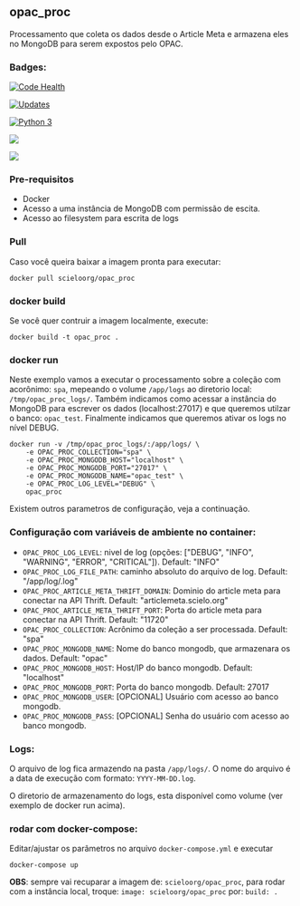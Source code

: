## opac_proc

Processamento que coleta os dados desde o Article Meta e armazena eles no MongoDB para serem expostos pelo OPAC.

### Badges:

[![Code Health](https://landscape.io/github/scieloorg/opac_proc/master/landscape.svg?style=flat)](https://landscape.io/github/scieloorg/opac_proc/master)

[![Updates](https://pyup.io/repos/github/scieloorg/opac_proc/shield.svg)](https://pyup.io/repos/github/scieloorg/opac_proc/)

[![Python 3](https://pyup.io/repos/github/scieloorg/opac_proc/python-3-shield.svg)](https://pyup.io/repos/github/scieloorg/opac_proc/)

[![](https://images.microbadger.com/badges/image/scieloorg/opac_proc.svg)](https://microbadger.com/images/scieloorg/opac_proc "Get your own image badge on microbadger.com")

[![](https://images.microbadger.com/badges/version/scieloorg/opac_proc.svg)](https://microbadger.com/images/scieloorg/opac_proc "Get your own version badge on microbadger.com")

### Pre-requisitos

- Docker
- Acesso a uma instância de MongoDB com permissão de escita.
- Acesso ao filesystem para escrita de logs

### Pull

Caso você queira baixar a imagem pronta para executar:

```
docker pull scieloorg/opac_proc
```


### docker build

Se você quer contruir a imagem localmente, execute:

```
docker build -t opac_proc .
```


### docker run

Neste exemplo vamos a executar o processamento sobre a coleção com acorônimo: ``spa``, mepeando o volume ``/app/logs`` ao diretorio local: ``/tmp/opac_proc_logs/``.
Também indicamos como acessar a instância do MongoDB para escrever os dados (localhost:27017) e que queremos utilzar o banco: ``opac_test``.
Finalmente indicamos que queremos ativar os logs no nível DEBUG.

```
docker run -v /tmp/opac_proc_logs/:/app/logs/ \
    -e OPAC_PROC_COLLECTION="spa" \
    -e OPAC_PROC_MONGODB_HOST="localhost" \
    -e OPAC_PROC_MONGODB_PORT="27017" \
    -e OPAC_PROC_MONGODB_NAME="opac_test" \
    -e OPAC_PROC_LOG_LEVEL="DEBUG" \
    opac_proc
```

Existem outros parametros de configuração, veja a continuação.


### Configuração com variáveis de ambiente no container:

- ``OPAC_PROC_LOG_LEVEL``: nivel de log (opções: ["DEBUG", "INFO", "WARNING", "ERROR", "CRITICAL"]). Default: "INFO"
- ``OPAC_PROC_LOG_FILE_PATH``: caminho absoluto do arquivo de log. Default: "<volume-do-container>/app/log/<data-de-hoje>.log"
- ``OPAC_PROC_ARTICLE_META_THRIFT_DOMAIN``: Dominio do article meta para conectar na API Thrift. Default: "articlemeta.scielo.org"
- ``OPAC_PROC_ARTICLE_META_THRIFT_PORT``: Porta do article meta para conectar na API Thrift. Default: "11720"
- ``OPAC_PROC_COLLECTION``: Acrônimo da coleção a ser processada. Default: "spa"
- ``OPAC_PROC_MONGODB_NAME``: Nome do banco mongodb, que armazenara os dados. Default: "opac"
- ``OPAC_PROC_MONGODB_HOST``: Host/IP do banco mongodb. Default: "localhost"
- ``OPAC_PROC_MONGODB_PORT``: Porta do banco mongodb. Default: 27017
- ``OPAC_PROC_MONGODB_USER``: [OPCIONAL] Usuário com acesso ao banco mongodb.
- ``OPAC_PROC_MONGODB_PASS``: [OPCIONAL] Senha do usuário com acesso ao banco mongodb.


### Logs:

O arquivo de log fica armazendo na pasta ``/app/logs/``. O nome do arquivo é a data de execução com formato: ``YYYY-MM-DD.log``.

O diretorio de armazenamento do logs, esta disponível como volume (ver exemplo de docker run acima).


### rodar com docker-compose:

Editar/ajustar os parâmetros no arquivo ``docker-compose.yml`` e executar

```
docker-compose up
```

**OBS**: sempre vai recuparar a imagem de: ``scieloorg/opac_proc``, para rodar com a instância local, troque: ``image: scieloorg/opac_proc`` por: ``build: .``
